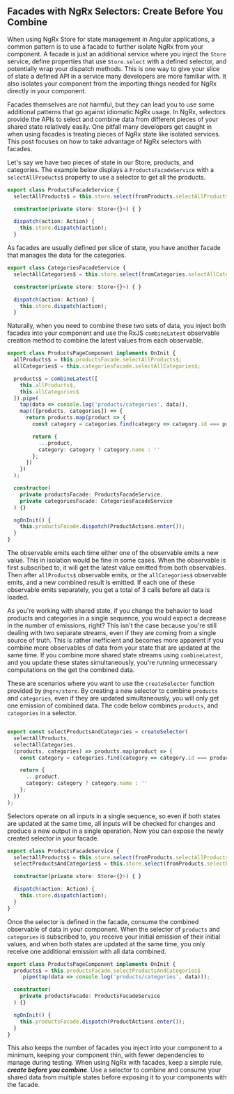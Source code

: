 ## Facades with NgRx Selectors: Create Before You Combine

When using NgRx Store for state management in Angular applications, a common pattern is to use a facade to further isolate NgRx from your component. A facade is just an additional service where you inject the `Store` service, define properties that use `Store.select` with a defined selector, and potentially wrap your dispatch methods. This is one way to give your slice of state a defined API in a service many developers are more familiar with. It also isolates your component from the importing things needed for NgRx directly in your component.

Facades themselves are not harmful, but they can lead you to use some additional patterns that go against idiomatic NgRx usage. In NgRx, selectors provide the APIs to select and combine data from different pieces of your shared state relatively easily. One pitfall many developers get caught in when using facades is treating pieces of NgRx state like isolated services. This post focuses on how to take advantage of NgRx selectors with facades.

Let's say we have two pieces of state in our Store, products, and categories. The example below displays a `ProductsFacadeService` with a `selectAllProducts$` property to use a selector to get all the products.

<!-- embedme ../../../projects/ngrx-facades-selectors/src/app/shared/state/products/products-facade.service.1.ts#L9-L16 -->

```ts
export class ProductsFacadeService {
  selectAllProducts$ = this.store.select(fromProducts.selectAllProducts);

  constructor(private store: Store<{}>) { }

  dispatch(action: Action) {
    this.store.dispatch(action);
  }
```

As facades are usually defined per slice of state, you have another facade that manages the data for the categories.

<!-- embedme ../../../projects/ngrx-facades-selectors/src/app/shared/state/categories/categories-facade.service.ts#L9-L16 -->

```ts
export class CategoriesFacadeService {
  selectAllCategories$ = this.store.select(fromCategories.selectAllCategories);

  constructor(private store: Store<{}>) { }

  dispatch(action: Action) {
    this.store.dispatch(action);
  }
```

Naturally, when you need to combine these two sets of data, you inject both facades into your component and use the RxJS `combineLatest` observable creation method to combine the latest values from each observable.

<!-- embedme ../../../projects/ngrx-facades-selectors/src/app/products/components/products-page/products-page.component.1.ts#L24-L54 -->

```ts
export class ProductsPageComponent implements OnInit {
  allProducts$ = this.productsFacade.selectAllProducts$;
  allCategories$ = this.categoriesFacade.selectAllCategories$;

  products$ = combineLatest([
    this.allProducts$,
    this.allCategories$
  ]).pipe(
    tap(data => console.log('products/categories', data)),
    map(([products, categories]) => {
      return products.map(product => {
        const category = categories.find(category => category.id === product.categoryId);

        return {
          ...product,
          category: category ? category.name : ''
        };
      })
    })
  );

  constructor(
    private productsFacade: ProductsFacadeService,
    private categoriesFacade: CategoriesFacadeService
  ) {}

  ngOnInit() {
    this.productsFacade.dispatch(ProductActions.enter());
  }
}

```

The observable emits each time either one of the observable emits a new value. This in isolation would be fine in some cases. When the observable is first subscribed to, it will get the latest value emitted from both observables. Then after `allProducts$` observable emits, or the `allCategories$` observable emits, and a new combined result is emitted. If each one of these observable emits separately, you get a total of 3 calls before all data is loaded.

As you're working with shared state, if you change the behavior to load products and categories in a single sequence, you would expect a decrease in the number of emissions, right? This isn't the case because you're still dealing with two separate streams, even if they are coming from a single source of truth. This is rather inefficient and becomes more apparent if you combine more observables of data from your state that are updated at the same time. If you combine more shared state streams using `combineLatest`, and you update these states simultaneously, you're running unnecessary computations on the get the combined data.

These are scenarios where you want to use the `createSelector` function provided by `@ngrx/store`. By creating a new selector to combine `products` and `categories`, even if they are updated simultaneously, you will only get one emission of combined data. The code below combines `products`, and `categories` in a selector. 

<!-- embedme ../../../projects/ngrx-facades-selectors/src/app/shared/state/products/products.selectors.ts#L11-L24 -->

```ts

export const selectProductsAndCategories = createSelector(
  selectAllProducts,
  selectAllCategories,
  (products, categories) => products.map(product => {
    const category = categories.find(category => category.id === product.categoryId);

    return {
      ...product,
      category: category ? category.name : ''
    };
  })
);

```

Selectors operate on all inputs in a single sequence, so even if both states are updated at the same time, all inputs will be checked for changes and produce a new output in a single operation. Now you can expose the newly created selector in your facade.

<!-- embedme ../../../projects/ngrx-facades-selectors/src/app/shared/state/products/products-facade.service.ts#L9-L18 -->

```ts
export class ProductsFacadeService {
  selectAllProducts$ = this.store.select(fromProducts.selectAllProducts);
  selectProductsAndCategories$ = this.store.select(fromProducts.selectProductsAndCategories);

  constructor(private store: Store<{}>) { }

  dispatch(action: Action) {
    this.store.dispatch(action);
  }
}
```

Once the selector is defined in the facade, consume the combined observable of data in your component. When the selector of `products` and `categories` is subscribed to, you receive your initial emission of their initial values, and when both states are updated at the same time, you only receive one additional emission with all data combined.

<!-- embedme ../../../projects/ngrx-facades-selectors/src/app/products/components/products-page/products-page.component.ts#L22-L33 -->

```ts
export class ProductsPageComponent implements OnInit {
  products$ = this.productsFacade.selectProductsAndCategories$
    .pipe(tap(data => console.log('products/categories', data)));

  constructor(
    private productsFacade: ProductsFacadeService
  ) {}

  ngOnInit() {
    this.productsFacade.dispatch(ProductActions.enter());
  }
}
```

This also keeps the number of facades you inject into your component to a minimum, keeping your component thin, with fewer dependencies to manage during testing. When using NgRx with facades, keep a simple rule, _**create before you combine**_. Use a selector to combine and consume your shared data from multiple states before exposing it to your components with the facade.